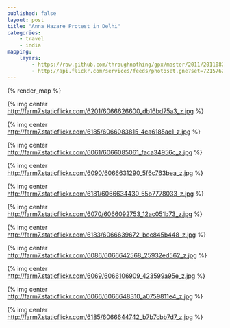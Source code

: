 ```yaml
---
published: false
layout: post
title: "Anna Hazare Protest in Delhi"
categories:
    - travel
    - india
mapping:
    layers:
        - https://raw.github.com/throughnothing/gpx/master/2011/20110820.gpx
        - http://api.flickr.com/services/feeds/photoset.gne?set=72157627359905553&nsid=45105880@N00&lang=en-us&georss=1
---
```

{% render_map %}

{% img center http://farm7.staticflickr.com/6201/6066626600_db16bd75a3_z.jpg %}

{% img center http://farm7.staticflickr.com/6185/6066083815_4ca6185ac1_z.jpg %}

{% img center http://farm7.staticflickr.com/6061/6066085061_faca34956c_z.jpg %}

{% img center http://farm7.staticflickr.com/6090/6066631290_5f6c763bea_z.jpg %}

{% img center http://farm7.staticflickr.com/6181/6066634430_55b7778033_z.jpg %}

{% img center http://farm7.staticflickr.com/6070/6066092753_12ac051b73_z.jpg %}

{% img center http://farm7.staticflickr.com/6183/6066639672_bec845b448_z.jpg %}

{% img center http://farm7.staticflickr.com/6086/6066642568_25932ed562_z.jpg %}

{% img center http://farm7.staticflickr.com/6069/6066106909_423599a95e_z.jpg %}

{% img center http://farm7.staticflickr.com/6066/6066648310_a0759811e4_z.jpg %}

{% img center http://farm7.staticflickr.com/6185/6066644742_b7b7cbb7d7_z.jpg %}
